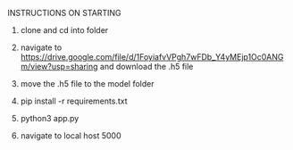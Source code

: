 INSTRUCTIONS ON STARTING


1. clone and cd into folder

2. navigate to https://drive.google.com/file/d/1FoyiafvVPgh7wFDb_Y4yMEjp1Oc0ANGm/view?usp=sharing and download the .h5 file

3. move the .h5 file to the model folder

4. pip install -r requirements.txt

5. python3 app.py 

6. navigate to local host 5000
